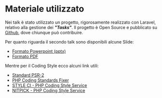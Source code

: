 # Materiale utilizzato

Nei talk è stato utilizzato un progetto, rigorosamente realizzato con Laravel, relativo alla gestione dei  ***"Tasks"***. Il progetto è Open Source e pubblicato su [Github](https://github.com/laravel-verona/demo-task-list), dove chiunque può contribuire.

Per quanto riguarda il secondo talk sono disponibili alcune Slide:

- [Formato Powerpoint (pptx)](#)
- [Formato PDF](#)

Mentre per il Coding Style ecco alcuni link utili:

- [Standard PSR-2](http://www.php-fig.org/psr/psr-2)
- [PHP Coding Standards Fixer](http://cs.sensiolabs.org/)
- [STYLE CI - PHP Coding Style Service](https://styleci.io/)
- [NITPICK - PHP Coding Style Service](https://nitpick-ci.com/)
